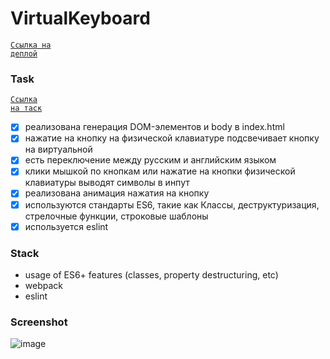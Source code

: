 # VirtualKeyboard

<code>[Ссылка на деплой](https://annabrajeeva.github.io/VirtualKeyboard/)</code>

### Task

<code>[Ссылка на таск](https://github.com/rolling-scopes-school/tasks/blob/master/tasks/virtual-keyboard/virtual-keyboard-en.md)</code>

- [x] реализована генерация DOM-элементов и body в index.html
- [x] нажатие на кнопку на физической клавиатуре подсвечивает кнопку на виртуальной
- [x] есть переключение между русским и английским языком
- [x] клики мышкой по кнопкам или нажатие на кнопки физической клавиатуры выводят символы в инпут
- [x] реализована анимация нажатия на кнопку
- [x] используются стандарты ES6, такие как Классы, деструктуризация, стрелочные функции, строковые шаблоны
- [x] используется eslint

### Stack

* usage of ES6+ features (classes, property destructuring, etc)
* webpack
* eslint

### Screenshot

![image](https://user-images.githubusercontent.com/66987410/167286017-1f2dd195-cf6b-4689-b390-2d6826530f95.png)
